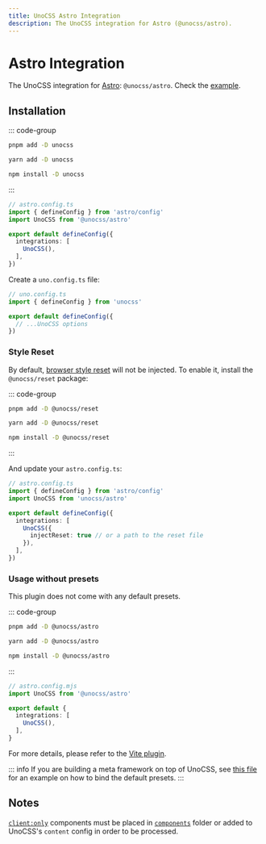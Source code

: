 ```yaml
---
title: UnoCSS Astro Integration
description: The UnoCSS integration for Astro (@unocss/astro).
---
```


# Astro Integration

The UnoCSS integration for [Astro](https://astro.build/): `@unocss/astro`. Check the [example](https://github.com/unocss/unocss/tree/main/examples/astro).

## Installation

::: code-group
  ```bash [pnpm]
  pnpm add -D unocss
  ```
  ```bash [yarn]
  yarn add -D unocss
  ```
  ```bash [npm]
  npm install -D unocss
  ```
:::

```ts
// astro.config.ts
import { defineConfig } from 'astro/config'
import UnoCSS from '@unocss/astro'

export default defineConfig({
  integrations: [
    UnoCSS(),
  ],
})
```

Create a `uno.config.ts` file:

```ts
// uno.config.ts
import { defineConfig } from 'unocss'

export default defineConfig({
  // ...UnoCSS options
})
```

### Style Reset

By default, [browser style reset](/guide/style-reset) will not be injected. To enable it, install the `@unocss/reset` package:

::: code-group
  ```bash [pnpm]
  pnpm add -D @unocss/reset
  ```
  ```bash [yarn]
  yarn add -D @unocss/reset
  ```
  ```bash [npm]
  npm install -D @unocss/reset
  ```
:::

And update your `astro.config.ts`:

```ts
// astro.config.ts
import { defineConfig } from 'astro/config'
import UnoCSS from 'unocss/astro'

export default defineConfig({
  integrations: [
    UnoCSS({
      injectReset: true // or a path to the reset file
    }),
  ],
})
```

### Usage without presets

This plugin does not come with any default presets.

::: code-group
  ```bash [pnpm]
  pnpm add -D @unocss/astro
  ```
  ```bash [yarn]
  yarn add -D @unocss/astro
  ```
  ```bash [npm]
  npm install -D @unocss/astro
  ```
:::

```ts
// astro.config.mjs
import UnoCSS from '@unocss/astro'

export default {
  integrations: [
    UnoCSS(),
  ],
}
```

For more details, please refer to the [Vite plugin](/integrations/vite).

::: info
If you are building a meta framework on top of UnoCSS, see [this file](https://github.com/unocss/unocss/blob/main/packages/unocss/src/astro.ts) for an example on how to bind the default presets.
:::

## Notes

[`client:only`](https://docs.astro.build/en/reference/directives-reference/#clientonly) components must be placed in [`components`](https://docs.astro.build/en/core-concepts/project-structure/#srccomponents) folder or added to UnoCSS's `content` config in order to be processed.
